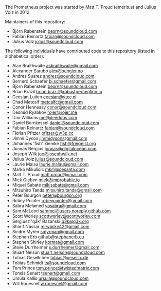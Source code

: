 The Prometheus project was started by Matt T. Proud (emeritus) and
Julius Volz in 2012.

Maintainers of this repository:

* Björn Rabenstein <beorn@soundcloud.com>
* Fabian Reinartz <fabian@soundcloud.com>
* Julius Volz <julius@soundcloud.com>

The following individuals have contributed code to this repository
(listed in alphabetical order):

* Alan Braithwaite <asbraithwaite@gmail.com>
* Alexander Staubo <alex@bengler.no>
* Andres Suarez <andres@soundcloud.com>
* Bernerd Schaefer <bj.schaefer@gmail.com>
* Björn Rabenstein <beorn@soundcloud.com>
* Brian Brazil <brian.brazil@robustperception.io>
* Ceesjan Luiten <ceesjan@ytec.nl>
* Chad Metcalf <metcalfc@gmail.com>
* Conor Hennessy <conor@soundcloud.com>
* Deomid Ryabkov <rojer@rojer.me>
* Dan Williams <me@deedubs.com>
* Daniel Bornkessel <daniel@soundcloud.com>
* Fabian Reinartz <fabian@soundcloud.com>
* Florian Pfitzer <pfitzer@w3p.cc>
* Jimmi Dyson <jimmidyson@gmail.com>
* Johannes 'fish' Ziemke <fish@freigeist.org>
* Joonas Bergius <joonas@digitalocean.com>
* Joseph Wilk <joe@josephwilk.net>
* Julius Volz <julius@soundcloud.com>
* Laurie Malau <laurie.malau@gmail.com>
* Marko Mikulicic <mkm@cesanta.com>
* Matt T. Proud <matt.proud@gmail.com>
* Miek Gieben <miek@improbable.io>
* Miquel Sabaté <mikisabate@gmail.com>
* Mitsuhiro Tanda <mitsuhiro.tanda@gmail.com>
* Peter Bourgon <peter@bourgon.org>
* Robey Pointer <robeypointer@gmail.com>
* Sabra Melamed <yosabra@gmail.com>
* Sam McLeod <sammcj@users.noreply.github.com>
* Scott Worley <scottworley@scottworley.com>
* Sergiusz 'q3k' Bazański <q3k@q3k.org>
* Sharif Nassar <mrwacky42@gmail.com>
* Sindre Myren <smyrman@gmail.com>
* Stephan Erb <github@stephanerb.eu>
* Stephen Shirley <kormat@gmail.com>
* Steve Durrheimer <s.durrheimer@gmail.com>
* Stuart Nelson <stuart.nelson@soundcloud.com>
* Tobias Gesellchen <tobias@gesellix.de>
* Tobias Schmidt <ts@soundcloud.com>
* Tom Prince <tom.prince@twistedmatrix.com>
* Tomás Senart <tsenart@gmail.com>
* Ursula Kallio <ursula@soundcloud.com>
* Will Rouesnel <w.rouesnel@gmail.com>
